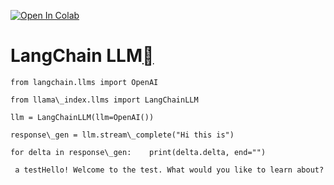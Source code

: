 [![Open In Colab](https://colab.research.google.com/assets/colab-badge.svg)](https://colab.research.google.com/github/jerryjliu/llama_index/blob/main/docs/examples/llm/langchain.ipynb)

LangChain LLM[](#langchain-llm "Permalink to this heading")
============================================================


```
from langchain.llms import OpenAI
```

```
from llama\_index.llms import LangChainLLM
```

```
llm = LangChainLLM(llm=OpenAI())
```

```
response\_gen = llm.stream\_complete("Hi this is")
```

```
for delta in response\_gen:    print(delta.delta, end="")
```

```
 a testHello! Welcome to the test. What would you like to learn about?
```
